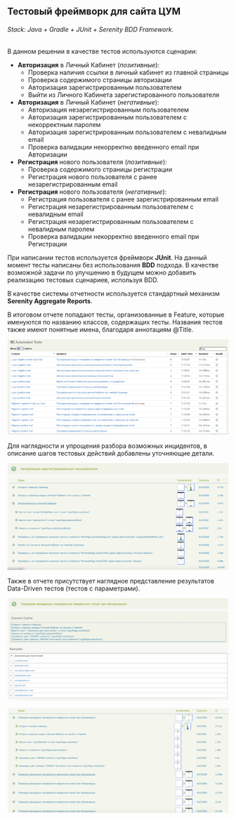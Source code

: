 ## Тестовый фреймворк для сайта ЦУМ
###### Stack: Java + Gradle + JUnit + Serenity BDD Framework.

В данном решении в качестве тестов используются сценарии:
- **Авторизация** в Личный Кабинет (_позитивные_):
    - Проверка наличия ссылки в личный кабинет из главной страницы
    - Проверка содержимого страницы авторизации
    - Авторизация зарегистрированным пользователем
    - Выйти из Личного Кабинета зарегистированного пользователя
- **Авторизация** в Личный Кабинет (_негативные_):
    - Авторизация незарегистрированным пользователем
    - Авторизация зарегистрированным пользователем с некорректным паролем
    - Авторизация зарегистрированным пользователем с невалидным email
    - Проверка валидации некорректно введенного email при Авторизации
- **Регистрация** нового пользователя (_позитивные_):
    - Проверка содержимого страницы регистрации
    - Регистрация нового пользователя с ранее незарегистрированным email
- **Регистрация** нового пользователя (_негативные_):
    - Регистрация пользователя с ранее зарегистрированным email
    - Регистрация незарегистрированным пользователем с невалидным email
    - Регистрация незарегистрированным пользователем с невалидным паролем
    - Проверка валидации некорректно введенного email при Регистрации

При написании тестов используется фреймворк **JUnit**. На данный момент тесты написаны без использования **BDD** подхода. 
В качестве возможной задачи по улучшению в будущем можно добавить реализацию тестовых сценариев, используя BDD. 

В качестве системы отчетности используется стандартный механизм **Serenity Aggregate Reports**. 

В итоговом отчете попадают тесты, организованные в Feature, которые именуются по названию классов, содержащих тесты. 
Названия тестов также имеют понятные имена, благодаря аннотациям @Title.

![image](./about/test_cases.png)

Для наглядности и упрощения разбора возможных инцидентов, в описание шагов тестовых действий добавлены уточняющие детали.

![image](./about/test_steps.png)

Также в отчете присутствует наглядное представление результатов Data-Driven тестов (тестов с параметрами).
 
![image](./about/test_parameter_1.png)

![image](about/test_parameter_2.png)
